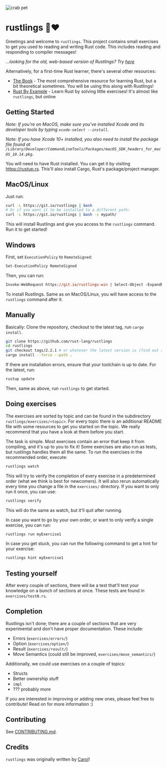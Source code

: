 ![crab pet](https://i.imgur.com/LbZJgmm.gif)

# rustlings 🦀❤️

Greetings and welcome to `rustlings`. This project contains small exercises to get you used to reading and writing Rust code. This includes reading and responding to compiler messages!

_...looking for the old, web-based version of Rustlings? Try [here](https://github.com/rust-lang/rustlings/tree/rustlings-1)_

Alternatively, for a first-time Rust learner, there's several other resources:

- [The Book](https://doc.rust-lang.org/book/index.html) - The most comprehensive resource for learning Rust, but a bit theoretical sometimes. You will be using this along with Rustlings!
- [Rust By Example](https://doc.rust-lang.org/rust-by-example/index.html) - Learn Rust by solving little exercises! It's almost like `rustlings`, but online

## Getting Started

_Note: If you're on MacOS, make sure you've installed Xcode and its developer tools by typing `xcode-select --install`._

_Note: If you have Xcode 10+ installed, you also need to install the package file found at `/Library/Developer/CommandLineTools/Packages/macOS_SDK_headers_for_macOS_10.14.pkg`._

You will need to have Rust installed. You can get it by visiting https://rustup.rs. This'll also install Cargo, Rust's package/project manager.

## MacOS/Linux

Just run:

```bash
curl -L https://git.io/rustlings | bash
# Or if you want it to be installed to a different path:
curl -L https://git.io/rustlings | bash -s mypath/
```

This will install Rustlings and give you access to the `rustlings` command. Run it to get started!

## Windows

First, set `ExecutionPolicy` to `RemoteSigned`:

```ps
Set-ExecutionPolicy RemoteSigned
```

Then, you can run:

```ps
Invoke-WebRequest https://git.io/rustlings-win | Select-Object -ExpandProperty Content | Out-File $env:TMP/install_rustlings.ps1; Unblock-File $env:TMP/install_rustlings.ps1; Invoke-Expression $env:TMP/install_rustlings.ps1
```

To install Rustlings. Same as on MacOS/Linux, you will have access to the `rustlings` command after it.

## Manually

Basically: Clone the repository, checkout to the latest tag, run `cargo install`.

```bash
git clone https://github.com/rust-lang/rustlings
cd rustlings
git checkout tags/2.2.1 # or whatever the latest version is (find out at https://github.com/rust-lang/rustlings/releases/latest)
cargo install --force --path .
```

If there are installation errors, ensure that your toolchain is up to date. For the latest, run:
```bash
rustup update
```

Then, same as above, run `rustlings` to get started.

## Doing exercises

The exercises are sorted by topic and can be found in the subdirectory `rustlings/exercises/<topic>`. For every topic there is an additional README file with some resources to get you started on the topic. We really recommend that you have a look at them before you start.

The task is simple. Most exercises contain an error that keep it from compiling, and it's up to you to fix it! Some exercises are also run as tests, but rustlings handles them all the same. To run the exercises in the recommended order, execute:

```bash
rustlings watch
```

This will try to verify the completion of every exercise in a predetermined order (what we think is best for newcomers). It will also rerun automatically every time you change a file in the `exercises/` directory. If you want to only run it once, you can use:

```bash
rustlings verify
```

This will do the same as watch, but it'll quit after running.

In case you want to go by your own order, or want to only verify a single exercise, you can run:

```bash
rustlings run myExercise1
```

In case you get stuck, you can run the following command to get a hint for your
exercise:

``` bash
rustlings hint myExercise1
```

## Testing yourself

After every couple of sections, there will be a test that'll test your knowledge on a bunch of sections at once. These tests are found in `exercises/testN.rs`.

## Completion

Rustlings isn't done; there are a couple of sections that are very experimental and don't have proper documentation. These include:

- Errors (`exercises/errors/`)
- Option (`exercises/option/`)
- Result (`exercises/result/`)
- Move Semantics (could still be improved, `exercises/move_semantics/`)

Additionally, we could use exercises on a couple of topics:

- Structs
- Better ownership stuff
- `impl`
- ??? probably more

If you are interested in improving or adding new ones, please feel free to contribute! Read on for more information :)

## Contributing

See [CONTRIBUTING.md](./CONTRIBUTING.md).

## Credits

`rustlings` was originally written by [Carol](https://github.com/carols10cents)!

